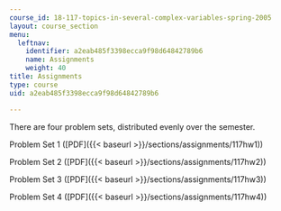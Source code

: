 ```yaml
---
course_id: 18-117-topics-in-several-complex-variables-spring-2005
layout: course_section
menu:
  leftnav:
    identifier: a2eab485f3398ecca9f98d64842789b6
    name: Assignments
    weight: 40
title: Assignments
type: course
uid: a2eab485f3398ecca9f98d64842789b6

---
```


There are four problem sets, distributed evenly over the semester.

Problem Set 1 ([PDF]({{< baseurl >}}/sections/assignments/117hw1))

Problem Set 2 ([PDF]({{< baseurl >}}/sections/assignments/117hw2))

Problem Set 3 ([PDF]({{< baseurl >}}/sections/assignments/117hw3))

Problem Set 4 ([PDF]({{< baseurl >}}/sections/assignments/117hw4))